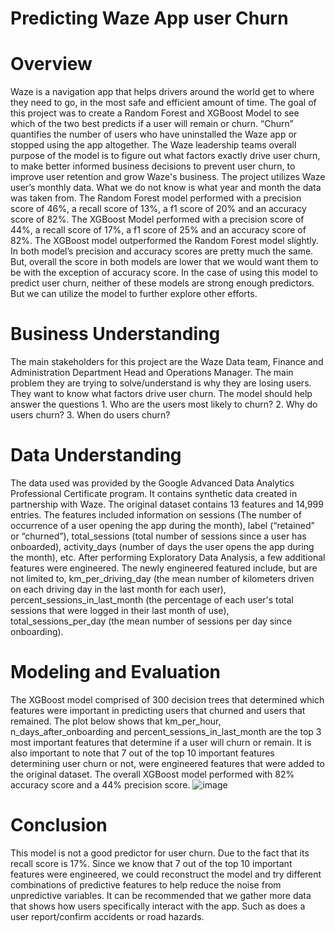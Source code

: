 # Predicting Waze App user Churn

# Overview 
Waze is a navigation app that helps drivers around the world get to where they need to go, in the most safe and efficient amount of time.
The goal of this project was to create a Random Forest and XGBoost Model to see which of the two best predicts if a user will remain or churn.
“Churn” quantifies the number of users who have uninstalled the Waze app or stopped using the app altogether.
The Waze leadership teams overall purpose of the model is to figure out what factors exactly drive user churn, to make better informed 
business decisions to prevent user churn, to improve user retention and grow Waze's business.
The project utilizes Waze user’s monthly data. What we do not know is what year and month the data was taken from. 
The Random Forest model performed with a precision score of 46%, a recall score of 13%, a f1 score of 20% and an accuracy score of 82%.
The XGBoost Model performed with a precision score of 44%, a recall score of 17%, a f1 score of 25% and an accuracy score of 82%.
The XGBoost model outperformed the Random Forest model slightly. In both model’s precision and accuracy scores are pretty much the same.
But, overall the score in both models are lower that we would want them to be with the exception of accuracy score. 
In the case of using this model to predict user churn, neither of these models are strong enough predictors. But we can utilize the model
to further explore other efforts.

# Business Understanding
The main stakeholders for this project are the Waze Data team, Finance and Administration Department Head and Operations Manager. The main problem they are trying to solve/understand is why they are losing users. They want to know what factors drive user churn. The model should help answer the questions 1. Who are the users most likely to churn? 2. Why do users churn? 3. When do users churn?

# Data Understanding
The data used was provided by the Google Advanced Data Analytics Professional Certificate program. It contains synthetic data created in partnership with Waze.
The original dataset contains 13 features and 14,999 entries. The features included information on sessions (The number of occurrence of a user opening the app during the month), label (“retained” or “churned”), total_sessions (total number of sessions since a user has onboarded), activity_days (number of days the user opens the app during the month), etc. After performing Exploratory Data Analysis, a few additional features were engineered. The newly engineered featured include, but are not limited to, km_per_driving_day (the mean number of kilometers driven on each driving day in the last month for each user), percent_sessions_in_last_month (the percentage of each user's total sessions that were logged in their last month of use), total_sessions_per_day (the mean number of sessions per day since onboarding).

# Modeling and Evaluation
The XGBoost model comprised of 300 decision trees that determined which features were important in predicting users that churned and users that remained. 
The plot below shows that km_per_hour, n_days_after_onboarding and percent_sessions_in_last_month are the top 3 most important features that determine if a user will churn or remain. It is also important to note that 7 out of the top 10 important features determining user churn or not, were engineered features that were added to the original dataset. The overall XGBoost model performed with 82% accuracy score and a 44% precision 
score.
![image](https://github.com/CassandraNnaji/Waze-App-User-Churn-Project-Machine-Learning-/assets/120784310/929e6135-1210-45d7-9c21-749162adf67b)

# Conclusion
This model is not a good predictor for user churn. Due to the fact that its recall score is 17%. Since we know that 7 out of the top 10 important features were engineered, we could reconstruct the model and try different combinations of predictive features to help reduce the noise from unpredictive variables. It can be recommended that we gather more data that shows how users specifically interact with the app. Such as does a user report/confirm accidents or road hazards.


